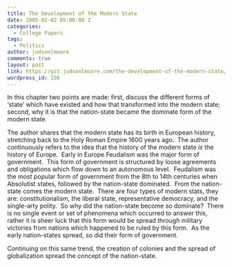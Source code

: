 ```yaml
---
title: The Development of the Modern State
date: 2005-02-02 05:00:00 Z
categories:
  - College Papers
tags:
  - Politics
author: judsonlmoore
comments: true
layout: post
link: https://git.judsonlmoore.com/the-development-of-the-modern-state/
wordpress_id: 156
---
```


In this chapter two points are made: first, discuss the different forms of ‘state’ which have existed and how that transformed into the modern state; second, why it is that the nation-state became the dominate form of the modern state.

The author shares that the modern state has its birth in European history, stretching back to the Holy Roman Empire 1600 years ago.  The author continuously refers to the idea that the history of the modern state _is_ the history of Europe.  Early in Europe Feudalism was the major form of government.  This form of government is structured by loose agreements and obligations which flow down to an autonomous level.  Feudalism was the most popular form of government from the 8th to 14th centuries when Absolutist states, followed by the nation-state dominated.  From the nation-state comes the modern state.  There are four types of modern stats, they are: constitutionalism, the liberal state, representative democracy, and the single-arty polity.  So why did the nation-state become so dominate?  There is no single event or set of phenomena which occurred to answer this, rather it is sheer luck that this form would be spread through military victories from nations which happened to be ruled by this form.  As the early nation-states spread, so did their form of government.

Continuing on this same trend, the creation of colonies and the spread of globalization spread the concept of the nation-state.
